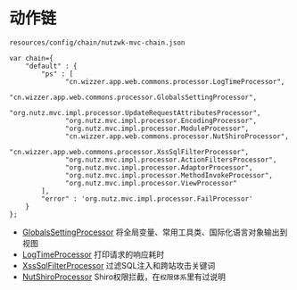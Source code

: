 # 动作链

`resources/config/chain/nutzwk-mvc-chain.json`

~~~
var chain={
	"default" : {
		"ps" : [
			  "cn.wizzer.app.web.commons.processor.LogTimeProcessor",
			  "cn.wizzer.app.web.commons.processor.GlobalsSettingProcessor",
			  "org.nutz.mvc.impl.processor.UpdateRequestAttributesProcessor",
		      "org.nutz.mvc.impl.processor.EncodingProcessor",
		      "org.nutz.mvc.impl.processor.ModuleProcessor",
              "cn.wizzer.app.web.commons.processor.NutShiroProcessor",
              "cn.wizzer.app.web.commons.processor.XssSqlFilterProcessor",
		      "org.nutz.mvc.impl.processor.ActionFiltersProcessor",
		      "org.nutz.mvc.impl.processor.AdaptorProcessor",
		      "org.nutz.mvc.impl.processor.MethodInvokeProcessor",
			  "org.nutz.mvc.impl.processor.ViewProcessor"
		],
		"error" : 'org.nutz.mvc.impl.processor.FailProcessor'
	}
};
~~~
* [GlobalsSettingProcessor](03.02.01.GlobalsSettingProcessor.md) 将全局变量、常用工具类、国际化语言对象输出到视图
* [LogTimeProcessor](03.02.02.LogTimeProcessor.md) 打印请求的响应耗时
* [XssSqlFilterProcessor](03.02.03.XssSqlFilterProcessor.md) 过滤SQL注入和跨站攻击关键词
* [NutShiroProcessor](../02.Service/02.02.Settings.md) Shiro权限拦截，在`权限体系`里有过说明
